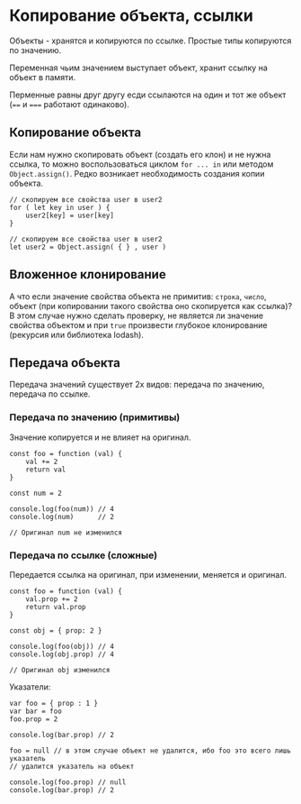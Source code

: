 # Копирование объекта, ссылки
Объекты - хранятся и копируются по ссылке. Простые типы копируются по значению.

Переменная чьим значением выступает объект, хранит ссылку на объект в памяти.

Перменные равны друг другу есди ссылаются на один и тот же объект (`==` и `===` работают одинаково).

## Копирование объекта
Если нам нужно скопировать объект (создать его клон) и не нужна ссылка, то можно воспользоваться циклом `for ... in` или методом `Object.assign()`. Редко возникает необходимость создания копии объекта.

    // скопируем все свойства user в user2
    for ( let key in user ) {
        user2[key] = user[key]
    }

    // скопируем все свойства user в user2
    let user2 = Object.assign( { } , user )

## Вложенное клонирование
А что если значение свойства объекта не примитив: `строка`, `число`, объект (при копировании такого свойства оно скопируется как ссылка)? В этом случае нужно сделать проверку, не является ли значение свойства объектом и при `true` произвести глубокое клонирование (рекурсия или библиотека lodash).

## Передача объекта
Передача значений существует 2х видов: передача по значению, передача по ссылке.

### Передача по значению (примитивы)
Значение копируется и не влияет на оригинал.

    const foo = function (val) {
        val += 2
        return val
    }

    const num = 2

    console.log(foo(num)) // 4
    console.log(num)      // 2

    // Оригинал num не изменился

### Передача по ссылке (сложные)
Передается ссылка на оригинал, при изменении, меняется и оригинал.

    const foo = function (val) {
        val.prop += 2
        return val.prop
    }

    const obj = { prop: 2 }

    console.log(foo(obj)) // 4
    console.log(obj.prop) // 4

    // Оригинал obj изменился

Указатели:

    var foo = { prop : 1 }
    var bar = foo
    foo.prop = 2

    console.log(bar.prop) // 2

    foo = null // в этом случае объект не удалится, ибо foo это всего лишь указатель
    // удалится указатель на объект

    console.log(foo.prop) // null
    console.log(bar.prop) // 2
